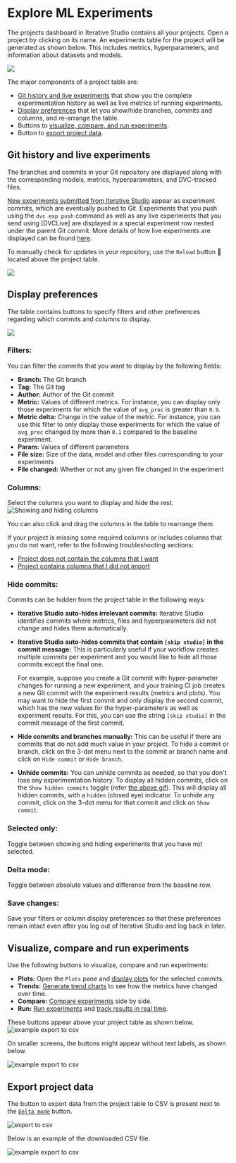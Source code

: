 # Explore ML Experiments

The projects dashboard in Iterative Studio contains all your projects. Open a
project by clicking on its name. An experiments table for the project will be
generated as shown below. This includes metrics, hyperparameters, and
information about datasets and models.

![](https://static.iterative.ai/img/studio/view_components.png)

The major components of a project table are:

- [Git history and live experiments](#git-history-and-live-metrics) that show
  you the complete experimentation history as well as live metrics of running
  experiments.
- [Display preferences](#display-preferences) that let you show/hide branches,
  commits and columns, and re-arrange the table.
- Buttons to
  [visualize, compare, and run experiments](#visualize-compare-and-run-experiments).
- Button to [export project data](#export-project-data).

## Git history and live experiments

The branches and commits in your Git repository are displayed along with the
corresponding models, metrics, hyperparameters, and DVC-tracked files.

[New experiments submitted from Iterative Studio][run experiments] appear as
experiment commits, which are eventually pushed to Git. Experiments that you
push using the `dvc exp push` command as well as any live experiments that you
send using [DVCLive] are displayed in a special experiment row nested under the
parent Git commit. More details of how live experiments are displayed can be
found
[here](/doc/studio/user-guide/projects-and-experiments/live-metrics-and-plots#view-live-metrics-and-plots).

To manually check for updates in your repository, use the `Reload` button 🔄
located above the project table.

<!-- To do: Replace the following image with one that contains dvc exp and live experiment rows.-->

![](https://static.iterative.ai/img/studio/view_components_1.gif)

## Display preferences

The table contains buttons to specify filters and other preferences regarding
which commits and columns to display.

![](https://static.iterative.ai/img/studio/view_components_2.gif)

### Filters:

You can filter the commits that you want to display by the following fields:

- **Branch:** The Git branch
- **Tag:** The Git tag
- **Author:** Author of the Git commit
- **Metric:** Values of different metrics. For instance, you can display only
  those experiments for which the value of `avg_prec` is greater than `0.9`.
- **Metric delta:** Change in the value of the metric. For instance, you can use
  this filter to only display those experiments for which the value of
  `avg_prec` changed by more than `0.1` compared to the baseline experiment.
- **Param:** Values of different parameters
- **File size:** Size of the data, model and other files corresponding to your
  experiments
- **File changed:** Whether or not any given file changed in the experiment

### Columns:

Select the columns you want to display and hide the rest.
![Showing and hiding columns](https://static.iterative.ai/img/studio/show_hide_columns.gif)

You can also click and drag the columns in the table to rearrange them.

If your project is missing some required columns or includes columns that you do
not want, refer to the following troubleshooting sections:

- [Project does not contain the columns that I want](/doc/studio/troubleshooting#project-does-not-contain-the-columns-that-i-want)
- [Project contains columns that I did not import](/doc/studio/troubleshooting#project-contains-columns-that-i-did-not-import)

### Hide commits:

Commits can be hidden from the project table in the following ways:

- **Iterative Studio auto-hides irrelevant commits:** Iterative Studio
  identifies commits where metrics, files and hyperparameters did not change and
  hides them automatically.
- **Iterative Studio auto-hides commits that contain `[skip studio]` in the
  commit message:** This is particularly useful if your workflow creates
  multiple commits per experiment and you would like to hide all those commits
  except the final one.

  For example, suppose you create a Git commit with hyper-parameter changes for
  running a new experiment, and your training CI job creates a new Git commit
  with the experiment results (metrics and plots). You may want to hide the
  first commit and only display the second commit, which has the new values for
  the hyper-parameters as well as experiment results. For this, you can use the
  string `[skip studio]` in the commit message of the first commit.

- **Hide commits and branches manually:** This can be useful if there are
  commits that do not add much value in your project. To hide a commit or
  branch, click on the 3-dot menu next to the commit or branch name and click on
  `Hide commit` or `Hide branch`.
- **Unhide commits:** You can unhide commits as needed, so that you don't lose
  any experimentation history. To display all hidden commits, click on the
  `Show hidden commits` toggle (refer [the above gif](#display-preferences)).
  This will display all hidden commits, with a `hidden` (closed eye) indicator.
  To unhide any commit, click on the 3-dot menu for that commit and click on
  `Show commit`.

### Selected only:

Toggle between showing and hiding experiments that you have not selected.

### Delta mode:

Toggle between absolute values and difference from the baseline row.

### Save changes:

Save your filters or column display preferences so that these preferences remain
intact even after you log out of Iterative Studio and log back in later.

## Visualize, compare and run experiments

Use the following buttons to visualize, compare and run experiments:

- **Plots:** Open the `Plots` pane and [display plots] for the selected commits.
- **Trends:** [Generate trend charts] to see how the metrics have changed over
  time.
- **Compare:** [Compare experiments] side by side.
- **Run:** [Run experiments] and [track results in real
  time][live-metrics-and-plots].

These buttons appear above your project table as shown below.
![example export to csv](https://static.iterative.ai/img/studio/project_action_buttons_big_screen.png)

On smaller screens, the buttons might appear without text labels, as shown
below.

![example export to csv](https://static.iterative.ai/img/studio/project_action_buttons_small_screen.png)

## Export project data

The button to export data from the project table to CSV is present next to the
[`Delta mode`](#delta-mode) button.

![export to csv](https://static.iterative.ai/img/studio/project_export_to_csv.png)

Below is an example of the downloaded CSV file.

![example export to csv](https://static.iterative.ai/img/studio/project_export_to_csv_example.png)

[display plots]:
  /doc/studio/user-guide/projects-and-experiments/visualize-and-compare#display-plots-and-images
[Compare experiments]:
  /doc/studio/user-guide/projects-and-experiments/visualize-and-compare#compare-experiments
[run experiments]:
  /doc/studio/user-guide/projects-and-experiments/run-experiments
[live-metrics-and-plots]:
  /doc/studio/user-guide/projects-and-experiments/live-metrics-and-plots
[Generate trend charts]:
  /doc/studio/user-guide/projects-and-experiments/visualize-and-compare#generate-trend-charts
